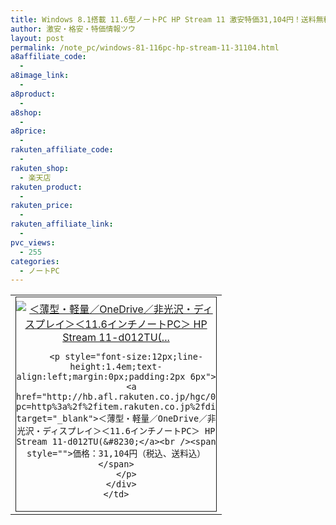 ```yaml
---
title: Windows 8.1搭載 11.6型ノートPC HP Stream 11 激安特価31,104円！送料無料！
author: 激安・格安・特価情報ツウ
layout: post
permalink: /note_pc/windows-81-116pc-hp-stream-11-31104.html
a8affiliate_code:
  - 
a8image_link:
  - 
a8product:
  - 
a8shop:
  - 
a8price:
  - 
rakuten_affiliate_code:
  - 
rakuten_shop:
  - 楽天店
rakuten_product:
  - 
rakuten_price:
  - 
rakuten_affiliate_link:
  - 
pvc_views:
  - 255
categories:
  - ノートPC
---
```

<table border="0" cellpadding="0" cellspacing="0">
  <tr>
    <td valign="top">
      <div style="border:1px solid;margin:0px;padding:6px 0px;width:320px;text-align:center;float:left">
        <a href="http://hb.afl.rakuten.co.jp/hgc/0d61fdc7.0ef53030.0d61fdc8.fc624125/?pc=http%3a%2f%2fitem.rakuten.co.jp%2fdirectplus%2fstream11%2f%3fscid%3daf_link_tbl&m=http%3a%2f%2fm.rakuten.co.jp%2fdirectplus%2fi%2f10000643%2f" target="_blank"><img src="http://hbb.afl.rakuten.co.jp/hgb/?pc=http%3a%2f%2fthumbnail.image.rakuten.co.jp%2f%400_mall%2fdirectplus%2fcabinet%2fnote%2fstream11%2fstream11-p1.jpg%3f_ex%3d300x300&m=http%3a%2f%2fthumbnail.image.rakuten.co.jp%2f%400_mall%2fdirectplus%2fcabinet%2fnote%2fstream11%2fstream11-p1.jpg" alt="＜薄型・軽量／OneDrive／非光沢・ディスプレイ＞＜11.6インチノートPC＞ HP Stream 11-d012TU(..." border="0" style="margin:0px;padding:0px" /></a> 
        
        <p style="font-size:12px;line-height:1.4em;text-align:left;margin:0px;padding:2px 6px">
          <a href="http://hb.afl.rakuten.co.jp/hgc/0d61fdc7.0ef53030.0d61fdc8.fc624125/?pc=http%3a%2f%2fitem.rakuten.co.jp%2fdirectplus%2fstream11%2f%3fscid%3daf_link_tbl&m=http%3a%2f%2fm.rakuten.co.jp%2fdirectplus%2fi%2f10000643%2f" target="_blank">＜薄型・軽量／OneDrive／非光沢・ディスプレイ＞＜11.6インチノートPC＞ HP Stream 11-d012TU(&#8230;</a><br /><span style="">価格：31,104円（税込、送料込）</span>
        </p>
      </div>
    </td>
  </tr>
</table>